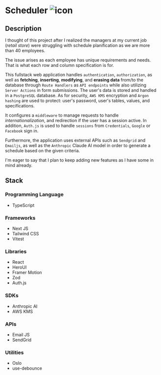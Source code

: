 # Scheduler ![icon](https://github.com/user-attachments/assets/3e67832e-a757-44cc-a4a9-ded4055057c4) 
## Description

I thought of this project after I realized the managers at my current job (*retail store*) were struggling with schedule planification as we are more than 40 employees.

The issue arises as each employee has unique requirements and needs. That is what each row and column specification is for.

This fullstack web application handles `authentication`, `authorization`, as well as **fetching**, **inserting**, **modifying**, and **erasing data** from/to the database through `Route Handlers` as `API endpoints` while also utilizing `Server Actions` in form submissions. The user's data is stored and handled in a `PostgreSQL` database. As for security, `AWS KMS` encryption and `Argon hashing` are used to protect: user's password, user's tables, values, and specifications.

It configures a `middleware` to manage requests to handle *internationalization*, and redirection if the user has a session active. In addition, `Auth.js` is used to handle `sessions` from `Credentials`, `Google` or `Facebook` sign in.

Furthermore, the application uses external APIs such as `Sendgrid` and `Emailjs`, as well as the `Anthropic` Claude AI model in order to generate a schedule based on the given criteria.

I'm eager to say that I plan to keep adding new features as I have some in mind already.

## Stack
### Programming Language
- TypeScript
### Frameworks
- Next JS
- Tailwind CSS
- Vitest
### Libraries
- React
- HeroUI
- Framer Motion
- Zod
- Auth.js
### SDKs
- Anthropic AI
- AWS KMS
### APIs
- Email JS
- SendGrid
### Utilities
- Oslo
- use-debounce
